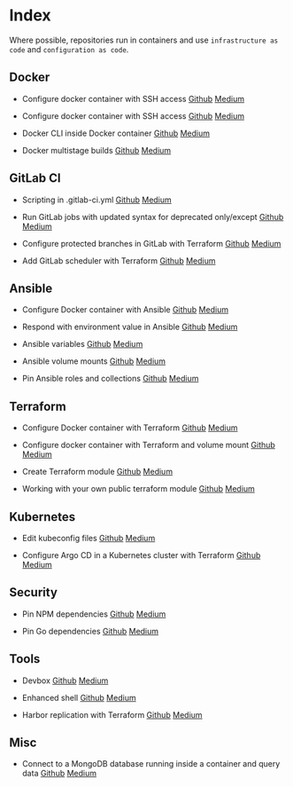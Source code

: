 # Index

Where possible, repositories run in containers and use `infrastructure as code` and `configuration as code`.

## Docker

- Configure docker container with SSH access
[Github](https://github.com/Frunza/configure-docker-container-with-ssh-access) [Medium](https://medium.com/@frunzasamuel/configure-docker-container-with-ssh-access-dbf18efa3b93)

- Configure docker container with SSH access
[Github](https://github.com/Frunza/second-ssh-key-for-git-in-docker-container) [Medium](https://medium.com/@frunzasamuel/second-ssh-key-for-git-in-docker-container-520cdfd75c97)

- Docker CLI inside Docker container
[Github](https://github.com/Frunza/docker-cli-inside-docker-container) [Medium](https://medium.com/@frunzasamuel/docker-cli-inside-docker-container-6adb59fe0f12)

- Docker multistage builds [Github](https://github.com/Frunza/docker-multistage-builds) [Medium](https://medium.com/@frunzasamuel/docker-multistage-builds-2edf677287d1)

## GitLab CI

- Scripting in .gitlab-ci.yml
[Github](https://github.com/Frunza/scripting-in-gitlab-ci.yml) [Medium](https://medium.com/@frunzasamuel/scripting-in-gitlab-ci-yml-2778049b8d49)

- Run GitLab jobs with updated syntax for deprecated only/except
[Github](https://github.com/Frunza/run-gitlab-jobs-with-updated-syntax-for-deprecated-only-except) [Medium](https://medium.com/@frunzasamuel/run-gitlab-jobs-with-updated-syntax-for-deprecated-only-except-e40cb6be5f96)

- Configure protected branches in GitLab with Terraform
[Github](https://github.com/Frunza/configure-protected-branches-in-gitlab-with-terraform) [Medium](https://medium.com/@frunzasamuel/configure-protected-branches-in-gitlab-with-terraform-f1ba872b19cf)

- Add GitLab scheduler with Terraform [Github](https://github.com/Frunza/add-gitlab-scheduler-with-terraform) [Medium](https://medium.com/@frunzasamuel/add-gitlab-scheduler-with-terraform-7b1e67ddc668)

## Ansible

- Configure Docker container with Ansible
[Github](https://github.com/Frunza/configure-docker-container-with-ansible) [Medium](https://blog.devops.dev/configure-docker-container-with-ansible-e7c7623a531d)

- Respond with environment value in Ansible
[Github](https://github.com/Frunza/respond-with-environment-variable-in-ansible) [Medium](https://medium.com/@frunzasamuel/respond-with-environment-value-in-ansible-536d0facc081)

- Ansible variables [Github](https://github.com/Frunza/ansible-variables) [Medium](https://medium.com/@frunzasamuel/ansible-variables-aa8640dd3b33)

- Ansible volume mounts [Github](https://github.com/Frunza/ansible-volume-mounts) [Medium](https://medium.com/@frunzasamuel/ansible-volume-mounts-98079929df68)

- Pin Ansible roles and collections [Github](https://github.com/Frunza/pin-ansible-roles-and-collections) [Medium](https://medium.com/@frunzasamuel/pin-ansible-roles-and-collections-e8d123300388)

## Terraform

- Configure Docker container with Terraform [Github](https://github.com/Frunza/configure-docker-container-with-terraform) [Medium](https://medium.com/@frunzasamuel/configure-docker-container-with-terraform-cbc1a36d97e0)

- Configure docker container with Terraform and volume mount [Github](https://github.com/Frunza/configure-docker-container-with-terraform-and-volume-mount) [Medium](https://medium.com/@frunzasamuel/configure-docker-container-with-terraform-and-volume-mount-112db3b7cdf3)

- Create Terraform module [Github](https://github.com/Frunza/create-terraform-module) [Medium](https://medium.com/@frunzasamuel/create-terraform-module-729fc355533d)

- Working with your own public terraform module [Github](https://github.com/Frunza/working-with-your-own-public-terraform-module) [Medium](https://medium.com/@frunzasamuel/working-with-your-own-public-terraform-module-02e115546973)

## Kubernetes

- Edit kubeconfig files
[Github](https://github.com/Frunza/edit-kubeconfig-files) [Medium](https://medium.com/@frunzasamuel/edit-kubeconfig-files-57b46b012506)

- Configure Argo CD in a Kubernetes cluster with Terraform [Github](https://github.com/Frunza/configure-argo-cd-in-a-kubernetes-cluster-with-terraform) [Medium](https://medium.com/@frunzasamuel/configure-argo-cd-in-a-kubernetes-cluster-with-terraform-c0aa4b9f75db)

## Security

- Pin NPM dependencies [Github](https://github.com/Frunza/pin-npm-dependencies) [Medium](https://medium.com/@frunzasamuel/pin-npm-dependencies-4c163e2c8090)

- Pin Go dependencies [Github](https://github.com/Frunza/pin-go-dependencies) [Medium](https://medium.com/@frunzasamuel/pin-go-dependencies-5b1fdfab2ce6)

## Tools

- Devbox [Github](https://github.com/Frunza/devbox) [Medium](https://medium.com/@frunzasamuel/devbox-e4a95fd4cf6e)

- Enhanced shell [Github](https://github.com/Frunza/enhanced-shell) [Medium](https://medium.com/@frunzasamuel/enhanced-shell-e2268fb3e2be)

- Harbor replication with Terraform [Github](https://github.com/Frunza/harbor-replication-with-terraform) [Medium](https://medium.com/@frunzasamuel/harbor-replication-with-terraform-3181cfa8a5e3)

## Misc
- Connect to a MongoDB database running inside a container and query data [Github](https://github.com/Frunza/connect-to-a-mongodb-database-running-inside-a-container-and-query-data) [Medium](https://medium.com/@frunzasamuel/connect-to-a-mongodb-database-running-inside-a-container-and-query-data-26987284f5cc)
